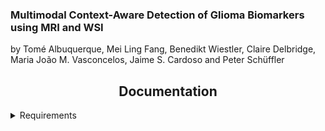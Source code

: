 ### Multimodal Context-Aware Detection of Glioma Biomarkers using MRI and WSI

by Tomé Albuquerque, Mei Ling Fang, Benedikt Wiestler, Claire Delbridge, Maria João M. Vasconcelos, Jaime S. Cardoso and
Peter Schüffler


## <div align="center">Documentation</div>
<details Close>
<summary>Requirements</summary>

* Image==1.5.33
* matplotlib==3.5.1
* monai==1.0.0
* numpy==1.22.0
* opencv_python_headless==4.5.5.62
* openslide_python==1.2.0
* nibabel==5.0.1
* pandas==1.3.4
* Pillow==9.4.0
* scikit_image==0.19.2
* scikit_learn==1.2.1
* scipy==1.7.3
* seaborn==0.11.2
* skimage==0.0
* torch==1.10.0
* torchvision==0.11.1
  
```
pip install -r requirements.txt
```
